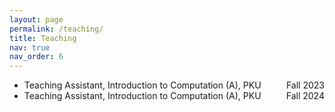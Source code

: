 ```yaml
---
layout: page
permalink: /teaching/
title: Teaching
nav: true
nav_order: 6
---
```


<ul>
  <li>
    Teaching Assistant, Introduction to Computation (A), PKU
    <span style="float: right;">Fall 2023</span>
  </li>
  <li>
    Teaching Assistant, Introduction to Computation (A), PKU
    <span style="float: right;">Fall 2024</span>
  </li>
</ul>